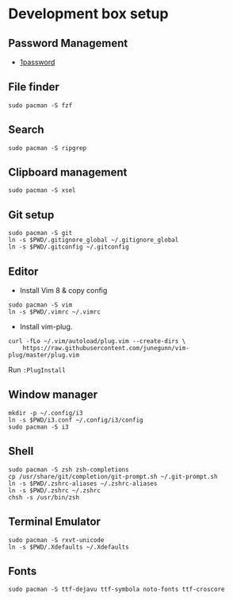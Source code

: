 # Development box setup

## Password Management

* [1password][1password] 

[1password]: https://1password.com/downloads/

## File finder

```
sudo pacman -S fzf
```

## Search

```
sudo pacman -S ripgrep
```

## Clipboard management

```
sudo pacman -S xsel
```

## Git setup

```
sudo pacman -S git
ln -s $PWD/.gitignore_global ~/.gitignore_global
ln -s $PWD/.gitconfig ~/.gitconfig
```

## Editor

* Install Vim 8 & copy config

```
sudo pacman -S vim
ln -s $PWD/.vimrc ~/.vimrc
```

* Install vim-plug.

```
curl -fLo ~/.vim/autoload/plug.vim --create-dirs \
    https://raw.githubusercontent.com/junegunn/vim-plug/master/plug.vim
```

Run `:PlugInstall`

## Window manager

```
mkdir -p ~/.config/i3
ln -s $PWD/i3.conf ~/.config/i3/config
sudo pacman -S i3
```

## Shell

```
sudo pacman -S zsh zsh-completions
cp /usr/share/git/completion/git-prompt.sh ~/.git-prompt.sh
ln -s $PWD/.zshrc-aliases ~/.zshrc-aliases
ln -s $PWD/.zshrc ~/.zshrc
chsh -s /usr/bin/zsh
```

## Terminal Emulator

```
sudo pacman -S rxvt-unicode
ln -s $PWD/.Xdefaults ~/.Xdefaults
```

## Fonts

```
sudo pacman -S ttf-dejavu ttf-symbola noto-fonts ttf-croscore
```

